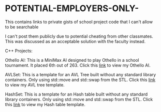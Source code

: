# POTENTIAL-EMPLOYERS-ONLY-
This contains links to private gists of school project code that I can't allow to be searchable

I can't post them publicly due to potential cheating from other classmates. This was discussed as an acceptable solution
with the faculty instead.

C++ Projects:

Othello AI: This is a MiniMax AI designed to play Othello in a school tournament. It placed 6th out of 263.
Click this [link](https://gist.github.com/Jihigera/63578ddd5d1e3a404fbd6609122e0baf) to view my Othello AI.

AVLSet: This is a template for an AVL Tree built without any standard library containers. Only using std::move and std::swap from the STL.
Click this [link](https://gist.github.com/Jihigera/af9ae26f33c8c975512ea53530a39dd8) to view my AVL tree template.

HashSet: This is a template for an Hash table built without any standard library containers. Only using std::move and std::swap from the STL.
Click this [link](https://gist.github.com/Jihigera/666d04dece666adfeeddbfa3d98d3edb) to view my Hash table template.
